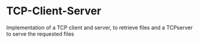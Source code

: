 # TCP-Client-Server
Implementation of a TCP client and server, to retrieve files and a TCPserver to serve the requested files
